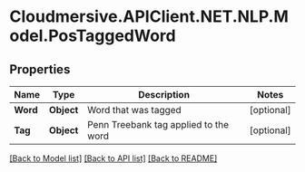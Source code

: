 # Cloudmersive.APIClient.NET.NLP.Model.PosTaggedWord
## Properties

Name | Type | Description | Notes
------------ | ------------- | ------------- | -------------
**Word** | **Object** | Word that was tagged | [optional] 
**Tag** | **Object** | Penn Treebank tag applied to the word | [optional] 

[[Back to Model list]](../README.md#documentation-for-models) [[Back to API list]](../README.md#documentation-for-api-endpoints) [[Back to README]](../README.md)

